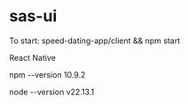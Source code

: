 # sas-ui

To start:
speed-dating-app/client && npm start

React Native

npm --version
10.9.2

node --version
v22.13.1
